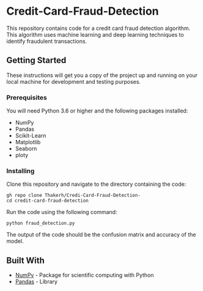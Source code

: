 # Credit-Card-Fraud-Detection
This repository contains code for a credit card fraud detection algorithm. This algorithm uses machine learning and deep learning techniques to identify fraudulent transactions.

## Getting Started

These instructions will get you a copy of the project up and running on your local machine for development and testing purposes. 

### Prerequisites

You will need Python 3.6 or higher and the following packages installed:
- NumPy
- Pandas
- Scikit-Learn
- Matplotlib
- Seaborn
- ploty

### Installing

Clone this repository and navigate to the directory containing the code:

```
gh repo clone Thakerh/Credi-Card-Fraud-Detection-
cd credit-card-fraud-detection
```

Run the code using the following command:

```
python fraud_detection.py
```

The output of the code should be the confusion matrix and accuracy of the model.

## Built With

* [NumPy](https://numpy.org/) - Package for scientific computing with Python
* [Pandas](https://pandas.pydata.org/) - Library
